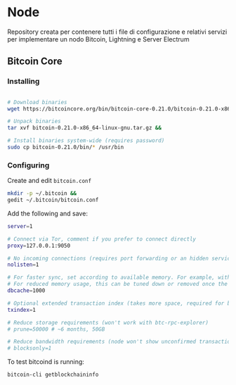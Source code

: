 # Node

Repository creata per contenere tutti i file di configurazione e relativi servizi per implementare un nodo Bitcoin, Lightning e Server Electrum

## Bitcoin Core

### Installing
```bash

# Download binaries
wget https://bitcoincore.org/bin/bitcoin-core-0.21.0/bitcoin-0.21.0-x86_64-linux-gnu.tar.gz &&

# Unpack binaries
tar xvf bitcoin-0.21.0-x86_64-linux-gnu.tar.gz &&

# Install binaries system-wide (requires password)
sudo cp bitcoin-0.21.0/bin/* /usr/bin
```
### Configuring
Create and edit `bitcoin.conf`

```bash
mkdir -p ~/.bitcoin &&
gedit ~/.bitcoin/bitcoin.conf
```
Add the following and save:
```bash
server=1

# Connect via Tor, comment if you prefer to connect directly
proxy=127.0.0.1:9050

# No incoming connections (requires port forwarding or an hidden service)
nolisten=1

# For faster sync, set according to available memory. For example, with 8GB memory, something like dbcache=5000 might make sense. Check total memory with `free -m`.
# For reduced memory usage, this can be tuned down or removed once the initial sync is complete. The default is 300 (mb).
dbcache=1000

# Optional extended transaction index (takes more space, required for btc-rpc-explorer)
txindex=1

# Reduce storage requirements (won't work with btc-rpc-explorer)
# prune=50000 # ~6 months, 50GB

# Reduce bandwidth requirements (node won't show unconfirmed transactions)
# blocksonly=1
```

To test bitcoind is running:
```bash
bitcoin-cli getblockchaininfo
```
